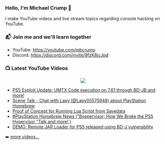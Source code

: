 ### Hello, I'm Michael Crump 👋

I make YouTube videos and live stream topics regarding console hacking on YouTube. 

### 📬 Join me and we'll learn together

- YouTube: https://youtube.com/mbcrump
- Discord: https://discord.com/invite/9fzK8jcJpd

### 📺 Latest YouTube Videos

<div align="center">

[<img src="https://img.shields.io/badge/-Subscribe-red?style=for-the-badge&logo=youtube&logoColor=white"/>](https://www.youtube.com/c/mbcrump?sub_confirmation=1)

</div>

<!-- YOUTUBE:START -->
- [PS5 Exploit Update: UMTX Code execution on 7.61 through BD-JB and more!](https://www.youtube.com/watch?v=9pa92D1CwqE)
- [Scene Talk - Chat with Lapy &lpar;@Lapy05575948&rpar; about PlayStation Homebrew](https://www.youtube.com/watch?v=6RCeHNxq9g0)
- [Proof of Concept for Running Lua Script from Savedata](https://www.youtube.com/watch?v=GTUAEwZAFao)
- [#PlayStation Homebrew News &lpar;&quot;Byepervisor: How We Broke the PS5 Hypervisor &quot;Talk and more! &rpar;](https://www.youtube.com/watch?v=4JYcAjK_OUQ)
- [DEMO: Remote JAR Loader for PS5 released using BD-J vulnerability](https://www.youtube.com/watch?v=AGiKEwFyjcQ)
<!-- YOUTUBE:END -->

➡️ [more videos...](https://youtube.com/mbcrump)

